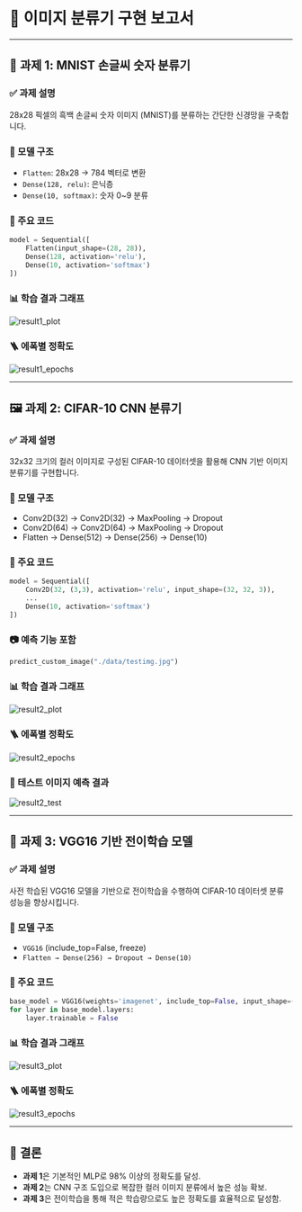 
# 📘 이미지 분류기 구현 보고서

---

## 🧠 과제 1: MNIST 손글씨 숫자 분류기

### ✅ 과제 설명  
28x28 픽셀의 흑백 손글씨 숫자 이미지 (MNIST)를 분류하는 간단한 신경망을 구축합니다.

### 🧩 모델 구조  
- `Flatten`: 28x28 → 784 벡터로 변환  
- `Dense(128, relu)`: 은닉층  
- `Dense(10, softmax)`: 숫자 0~9 분류  

### 🔑 주요 코드
```python
model = Sequential([
    Flatten(input_shape=(28, 28)),
    Dense(128, activation='relu'),
    Dense(10, activation='softmax')
])
```

### 📊 학습 결과 그래프
![result1_plot](./data/result1_plot.png)

### 🪜 에폭별 정확도
![result1_epochs](./data/result1_epochs.png)

---

## 🖼️ 과제 2: CIFAR-10 CNN 분류기

### ✅ 과제 설명  
32x32 크기의 컬러 이미지로 구성된 CIFAR-10 데이터셋을 활용해 CNN 기반 이미지 분류기를 구현합니다.

### 🧩 모델 구조  
- Conv2D(32) → Conv2D(32) → MaxPooling → Dropout  
- Conv2D(64) → Conv2D(64) → MaxPooling → Dropout  
- Flatten → Dense(512) → Dense(256) → Dense(10)

### 🔑 주요 코드
```python
model = Sequential([
    Conv2D(32, (3,3), activation='relu', input_shape=(32, 32, 3)),
    ...
    Dense(10, activation='softmax')
])
```

### 📷 예측 기능 포함
```python
predict_custom_image("./data/testimg.jpg")
```

### 📊 학습 결과 그래프
![result2_plot](./data/result2_plot.png)

### 🪜 에폭별 정확도
![result2_epochs](./data/result2_epochs.png)

### 🧪 테스트 이미지 예측 결과
![result2_test](./data/result2_test.png)

---

## 🚀 과제 3: VGG16 기반 전이학습 모델

### ✅ 과제 설명  
사전 학습된 VGG16 모델을 기반으로 전이학습을 수행하여 CIFAR-10 데이터셋 분류 성능을 향상시킵니다.

### 🧩 모델 구조  
- `VGG16` (include_top=False, freeze)  
- `Flatten → Dense(256) → Dropout → Dense(10)`

### 🔑 주요 코드
```python
base_model = VGG16(weights='imagenet', include_top=False, input_shape=(32, 32, 3))
for layer in base_model.layers:
    layer.trainable = False
```

### 📊 학습 결과 그래프
![result3_plot](./data/result3_plot.png)

### 🪜 에폭별 정확도
![result3_epochs](./data/result3_epochs.png)

---

## 📌 결론
- **과제 1**은 기본적인 MLP로 98% 이상의 정확도를 달성.  
- **과제 2**는 CNN 구조 도입으로 복잡한 컬러 이미지 분류에서 높은 성능 확보.  
- **과제 3**은 전이학습을 통해 적은 학습량으로도 높은 정확도를 효율적으로 달성함.
